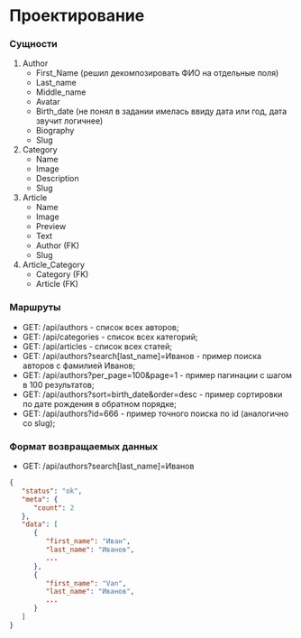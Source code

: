 # Проектирование
### Сущности
1. Author
   - First_Name (решил декомпозировать ФИО на отдельные поля)
   - Last_name
   - Middle_name
   - Avatar
   - Birth_date (не понял в задании имелась ввиду дата или год, дата звучит логичнее)
   - Biography
   - Slug
2. Category
   - Name
   - Image
   - Description
   - Slug
3. Article
   - Name
   - Image
   - Preview
   - Text
   - Author (FK)
   - Slug
4. Article_Category
   - Category (FK)
   - Article (FK)
    
### Маршруты
- GET: /api/authors - список всех авторов;
- GET: /api/categories - список всех категорий;
- GET: /api/articles - список всех статей;
- GET: /api/authors?search[last_name]=Иванов - пример поиска авторов с фамилией Иванов;
- GET: /api/authors?per_page=100&page=1 - пример пагинации с шагом в 100 результатов;  
- GET: /api/authors?sort=birth_date&order=desc - пример сортировки по дате рождения в обратном порядке;
- GET: /api/authors?id=666 - пример точного поиска по id (аналогично со slug);

### Формат возвращаемых данных
- GET: /api/authors?search[last_name]=Иванов
```json
{
   "status": "ok",
   "meta": {
      "count": 2
   },
   "data": [
      {
         "first_name": "Иван",
         "last_name": "Иванов",
         ...
      },
      {
         "first_name": "Van",
         "last_name": "Иванов",
         ...
      }
   ]
}
```
